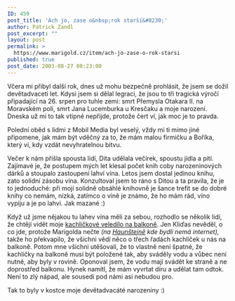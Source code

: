 ```yaml
---
ID: 459
post_title: 'Ach jo, zase o&nbsp;rok starší&#8230;'
author: Patrick Zandl
post_excerpt: ""
layout: post
permalink: >
  https://www.marigold.cz/item/ach-jo-zase-o-rok-starsi
published: true
post_date: 2003-08-27 08:23:00
---
```

<P>Včera mi přibyl další rok, dnes už mohu bezpečně prohlásit, že jsem se dožil devětadvaceti let. Kdysi jsem si dělal legraci, že jsou to tři tragická výročí připadající na 26. srpen pro tuhle zemi: smrt Přemysla Otakara II. na Moravském poli, smrt Jana Lucemburka u Kresčaku a moje narození. Dneska už mi to tak vtipné nepřijde, protože čert ví, jak moc je to pravda. </P>
<P>Polední oběd s lidmi z Mobil Media byl veselý, vždy mi ti mimo jiné připomene, jak mám být vděčný za to, že mám malou firmičku a Boříka, který ví, kdy vzdát nevyhratelnou bitvu.</P>
<P>Večer k nám přišla spousta lidí, Dita udělala večírek, spoustu jídla a pití. Zajímavé je, že postupem mých let klesal počet knih coby narozeninových dárků a stoupalo zastoupení lahví vína. Letos jsem dostal jedinou knihu, zato solidní zásobu vína. Konzultoval jsem to ráno s&#160;Ditou a ta pravila, že je to jednoduché: při mojí solidně obsáhlé knihovně je šance trefit se do dobré knihy co nemám, nízká, zatímco o víně je známo, že ho mám rád, víno vypiju a je po lahvi. Jak mazané :)</P>
<P>Když už jsme nějakou tu lahev vína měli za sebou, rozhodlo se několik lidí, že chtějí vidět moje <A href="/zprava.html?id=23253">kachličkové veledílo na balkoně</A>. Jen&#160;Kliďas nevěděl, o co jde, protože Marigolda nečte <EM>(na </EM><A href="http://www.sweb.cz/hornihrad/" target=_blank><EM>Haunštejně</EM></A><EM> kde bydlí nemá internet),</EM> takže ho překvapilo, že všichni vědí něco o třech řadách kachliček u nás na balkoně.&#160;Potom mne všichni utěšovali, že to vlastně není špatné, že kachličky na balkoně musí být položené tak, aby sváděly vodu a vůbec není nutné, aby byly v rovině. Oponoval jsem, že vodu mají svádět ke straně a ne doprostřed balkonu. Hynek namítl, že mám vyvrtat díru a udělat tam odtok. Není to zlý nápad, ale sousedi pod námi asi nebudou pro. </P>
<P>Tak to byly v kostce moje devětadvacáté narozeniny :)</P>